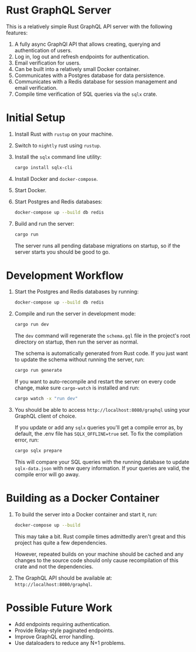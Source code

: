 # Rust GraphQL Server

This is a relatively simple Rust GraphQL API server with the following features:

1. A fully async GraphQl API that allows creating, querying and authentication of users.
2. Log in, log out and refresh endpoints for authentication.
3. Email verification for users.
4. Can be built into a relatively small Docker container.
5. Communicates with a Postgres database for data persistence.
6. Communicates with a Redis database for session management and email verification.
7. Compile time verification of SQL queries via the `sqlx` crate.

# Initial Setup

1. Install Rust with `rustup` on your machine.
2. Switch to `nightly` rust using `rustup`.
3. Install the `sqlx` command line utility:

   ```sh
   cargo install sqlx-cli
   ```

4. Install Docker and `docker-compose`.
5. Start Docker.
6. Start Postgres and Redis databases:

    ```sh
    docker-compose up --build db redis
    ```

7. Build and run the server:

    ```sh
    cargo run
    ```

    The server runs all pending database migrations on startup, so if the server starts you should be good to go.

# Development Workflow

1. Start the Postgres and Redis databases by running:

   ```sh
   docker-compose up --build db redis
   ```

2. Compile and run the server in development mode:

   ```sh
   cargo run dev
   ```

   The `dev` command will regenerate the `schema.gql` file in the project's root directory on startup, then run the server as normal.

   The schema is automatically generated from Rust code. If you just want to update the schema without running the server, run:

   ```sh
   cargo run generate
   ```

   If you want to auto-recompile and restart the server on every code change, make sure `cargo-watch` is installed and run:

   ```sh
   cargo watch -x "run dev"
   ```

3. You should be able to access `http://localhost:8080/graphql` using your GraphQL client of choice.

   If you update or add any `sqlx` queries you'll get a compile error as, by default, the .env file has `SQLX_OFFLINE=true` set. To fix the compilation error, run:

   ```sh
   cargo sqlx prepare
   ```

   This will compare your SQL queries with the running database to update `sqlx-data.json` with new query information. If your queries are valid, the compile error will go away.

# Building as a Docker Container

1. To build the server into a Docker container and start it, run:

    ```sh
    docker-compose up --build
    ```

    This may take a bit. Rust compile times admittedly aren't great and this project has quite a few dependencies.

    However, repeated builds on your machine should be cached and any changes to the source code should only cause recompilation of this crate and not the dependencies.

2. The GraphQL API should be available at: `http://localhost:8080/graphql`.

# Possible Future Work

* Add endpoints requiring authentication.
* Provide Relay-style paginated endpoints.
* Improve GraphQL error handling.
* Use dataloaders to reduce any N+1 problems.